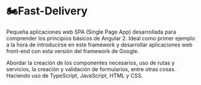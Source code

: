 # 🏍Fast-Delivery

Pequeña aplicaciones web SPA (Single Page App) desarrollada para comprender los principios básicos de Angular 2. Ideal como primer ejemplo a la hora de introducirse en este framework y desarrollar aplicaciones web front-end con esta versión del framework de Google.

Abordar la creación de los componentes necesarios, uso de rutas y servicios, la creación y validación de formularios, entre otras cosas. Haciendo uso de TypeScript, JavaScript, HTML y CSS.

